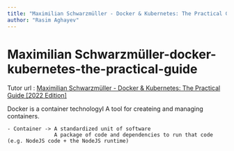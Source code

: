 ```yaml
---
title: "Maximilian Schwarzmüller - Docker & Kubernetes: The Practical Guide [2022 Edition]"
author: "Rasim Aghayev"
---
```


# Maximilian Schwarzmüller-docker-kubernetes-the-practical-guide

Tutor url : [Maximilian Schwarzmüller - Docker & Kubernetes: The Practical Guide [2022 Edition]](https://www.udemy.com/course/docker-kubernetes-the-practical-guide/)


Docker is a container technologyI A tool for createing and managing containers.

    - Container -> A standardized unit of software
                   A package of code and dependencies to run that code (e.g. NodeJS code + the NodeJS runtime)